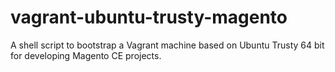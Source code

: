 # vagrant-ubuntu-trusty-magento
A shell script to bootstrap a Vagrant machine based on Ubuntu Trusty 64 bit for developing Magento CE projects.
